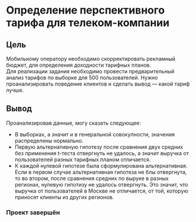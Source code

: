 # Определение перспективного тарифа для телеком-компании
## Цель
Мобильному оператору необходимо скорректировать рекламный бюджет, для определения доходности тарифных планов.<br>
Для реализации задания необходимо провести предварительный анализ тарифов по выборке для 500 пользователей. Нужно проанализировать поведение клиентов и сделать вывод — какой тариф лучше.
## Вывод
Проанализировав данные, могу сказать следующее:
- В выборках, а значит и в генеральной совокупности, значения распределены нормально.
- Первую альтернативную гипотезу после сравнения двух средних без применения t-теста отвергнуть не удалось, а значит выручка от пользователей разных тарифных планом отличается.
- К каждой нулевой гипотезе была сформулирована альтернативная. Если в первом случае альтернативная гипотеза не блы отвергнута, то во втором, после сравнения средних по выруке в разных регионах, нулевую гипотизу не удалось отвергнуть. Это значит, что выручка от пользователей в Москве не отличается, от той, которую приносят клиенты из других регионов. <br>

### Проект завершён
